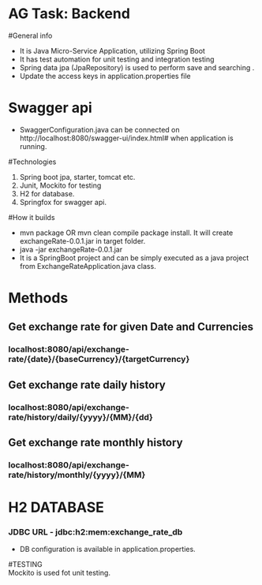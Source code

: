 # AG Task: Backend 
#General info
* It is Java  Micro-Service Application, utilizing Spring Boot
* It has test automation for unit testing and integration testing
* Spring data jpa (JpaRepository) is used to perform save and searching .
* Update the access keys in application.properties file

# Swagger api  
* SwaggerConfiguration.java can be connected on http://localhost:8080/swagger-ui/index.html# when application is running.

#Technologies
1. Spring boot jpa, starter, tomcat etc.
2. Junit, Mockito for testing
3. H2 for database.
4. Springfox for swagger api.

#How it builds
* mvn package OR mvn clean compile package install.
It will create exchangeRate-0.0.1.jar in target folder.
* java -jar exchangeRate-0.0.1.jar
* It is a SpringBoot project and can be simply executed as a java project from ExchangeRateApplication.java class. 

 
# Methods
## Get exchange rate for given Date and Currencies
### localhost:8080/api/exchange-rate/{date}/{baseCurrency}/{targetCurrency}

## Get exchange rate daily history
### localhost:8080/api/exchange-rate/history/daily/{yyyy}/{MM}/{dd}
 
## Get exchange rate  monthly history
### localhost:8080/api/exchange-rate/history/monthly/{yyyy}/{MM}

 
# H2 DATABASE  
### JDBC URL - jdbc:h2:mem:exchange_rate_db
* DB configuration is available in application.properties.

#TESTING   
Mockito is used fot unit testing.



